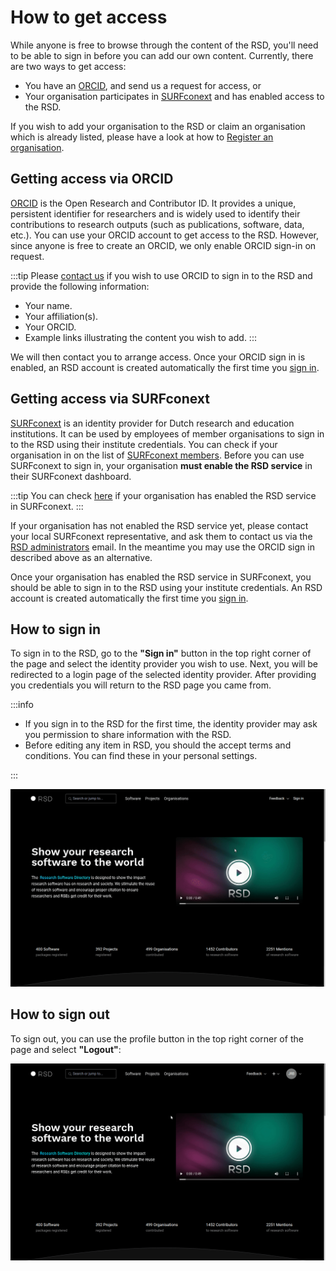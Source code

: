 # How to get access

While anyone is free to browse through the content of the RSD, you'll need to be able to sign in before you can add our own content.
Currently, there are two ways to get access:

* You have an [ORCID](https://orcid.org/), and send us a request for access, or
* Your organisation participates in [SURFconext](https://www.surf.nl/en/surfconext-global-access-with-1-set-of-credentials) and has enabled access to the RSD.

If you wish to add your organisation to the RSD or claim an organisation which is already listed, please have a look at how to [Register an organisation](/users/register-organisation).

## Getting access via ORCID

[ORCID](https://orcid.org/) is the Open Research and Contributor ID. It provides a unique, persistent identifier for researchers and is widely used to identify their
contributions to research outputs (such as publications, software, data, etc.). You can use your ORCID account to get access to the RSD. However, since anyone is free
to create an ORCID, we only enable ORCID sign-in on request.

:::tip
Please [contact us](mailto:rsd@esciencecenter.nl) if you wish to use ORCID to sign in to the RSD and provide the following information:

* Your name.
* Your affiliation(s).
* Your ORCID.
* Example links illustrating the content you wish to add.
:::

We will then contact you to arrange access. Once your ORCID sign in is enabled, an RSD account is created automatically the first time you [sign in](/users/getting-access/#how-to-sign-in).

## Getting access via SURFconext

[SURFconext](https://www.surf.nl/en/surfconext-global-access-with-1-set-of-credentials) is an identity provider for Dutch research and education institutions. It can be used by
employees of member organisations to sign in to the RSD using their institute credentials. You can check if your organisation in on the list of [SURFconext
members](https://support.surfconext.nl/stats/idplist.html). Before you can use SURFconext to sign in, your organisation __must enable the RSD service__ in their SURFconext
dashboard.

:::tip
You can check [here](https://dashboard.surfconext.nl/apps/9514/oidc10_rp/about) if your organisation has enabled the RSD service in SURFconext.
:::

If your organisation has not enabled the RSD service yet, please contact your local SURFconext representative, and ask them to contact us via the
[RSD administrators](mailto:rsd@esciencecenter.nl) email. In the meantime you may use the ORCID sign in described above as an alternative.

Once your organisation has enabled the RSD service in SURFconext, you should be able to sign in to the RSD using your institute credentials. An RSD account is created automatically
the first time you [sign in](/users/getting-access/#how-to-sign-in).

## How to sign in

To sign in to the RSD, go to the __"Sign in"__ button in the top right corner of the page and select the identity provider you wish to use. Next, you will be redirected to a login page of the selected identity provider. After providing you credentials you will return to the RSD page you came from.

:::info

* If you sign in to the RSD for the first time, the identity provider may ask you permission to share information with the 
RSD.
* Before editing any item in RSD, you should the accept terms and conditions. You can find these in your personal settings.

:::

![video](img/rsd-surf-login.gif)

## How to sign out

To sign out, you can use the profile button in the top right corner of the page and select __"Logout"__:

![video](img/rsd-logout.gif)

